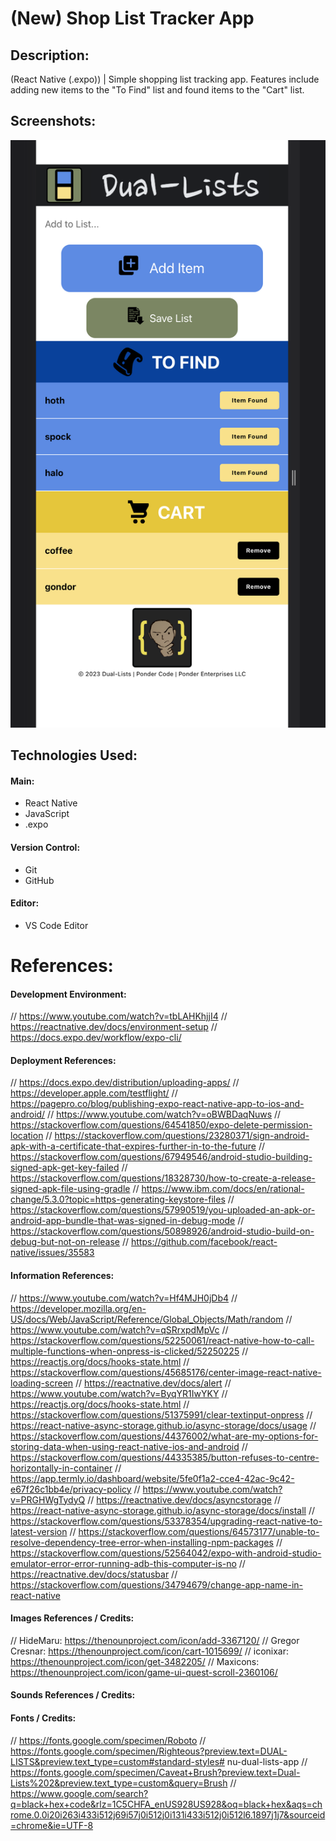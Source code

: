# (New) Shop List Tracker App

## Description:
(React Native (.expo)) | Simple shopping list tracking app. Features include adding new items to the "To Find" list and found items to the "Cart" list.

## Screenshots:
![alt text](assets/img3.png)

## Technologies Used:
#### Main:
- React Native
- JavaScript
- .expo
#### Version Control:
- Git
- GitHub
#### Editor:
- VS Code Editor

# References:
#### Development Environment:
// https://www.youtube.com/watch?v=tbLAHKhjjI4
// https://reactnative.dev/docs/environment-setup
// https://docs.expo.dev/workflow/expo-cli/
#### Deployment References:
// https://docs.expo.dev/distribution/uploading-apps/
// https://developer.apple.com/testflight/
// https://pagepro.co/blog/publishing-expo-react-native-app-to-ios-and-android/
// https://www.youtube.com/watch?v=oBWBDaqNuws
// https://stackoverflow.com/questions/64541850/expo-delete-permission-location
// https://stackoverflow.com/questions/23280371/sign-android-apk-with-a-certificate-that-expires-further-in-to-the-future
// https://stackoverflow.com/questions/67949546/android-studio-building-signed-apk-get-key-failed
// https://stackoverflow.com/questions/18328730/how-to-create-a-release-signed-apk-file-using-gradle
// https://www.ibm.com/docs/en/rational-change/5.3.0?topic=https-generating-keystore-files
// https://stackoverflow.com/questions/57990519/you-uploaded-an-apk-or-android-app-bundle-that-was-signed-in-debug-mode
// https://stackoverflow.com/questions/50898926/android-studio-build-on-debug-but-not-on-release
// https://github.com/facebook/react-native/issues/35583
#### Information References:
// https://www.youtube.com/watch?v=Hf4MJH0jDb4
// https://developer.mozilla.org/en-US/docs/Web/JavaScript/Reference/Global_Objects/Math/random
// https://www.youtube.com/watch?v=qSRrxpdMpVc
// https://stackoverflow.com/questions/52250061/react-native-how-to-call-multiple-functions-when-onpress-is-clicked/52250225
// https://reactjs.org/docs/hooks-state.html
// https://stackoverflow.com/questions/45685176/center-image-react-native-loading-screen
// https://reactnative.dev/docs/alert
// https://www.youtube.com/watch?v=ByqYR1IwYKY
// https://reactjs.org/docs/hooks-state.html
// https://stackoverflow.com/questions/51375991/clear-textinput-onpress
// https://react-native-async-storage.github.io/async-storage/docs/usage
// https://stackoverflow.com/questions/44376002/what-are-my-options-for-storing-data-when-using-react-native-ios-and-android
// https://stackoverflow.com/questions/44335385/button-refuses-to-centre-horizontally-in-container
// https://app.termly.io/dashboard/website/5fe0f1a2-cce4-42ac-9c42-e67f26c1bb4e/privacy-policy
// https://www.youtube.com/watch?v=PRGHWgTydyQ
// https://reactnative.dev/docs/asyncstorage
// https://react-native-async-storage.github.io/async-storage/docs/install
// https://stackoverflow.com/questions/53378354/upgrading-react-native-to-latest-version
// https://stackoverflow.com/questions/64573177/unable-to-resolve-dependency-tree-error-when-installing-npm-packages
// https://stackoverflow.com/questions/52564042/expo-with-android-studio-emulator-error-error-running-adb-this-computer-is-no
// https://reactnative.dev/docs/statusbar
// https://stackoverflow.com/questions/34794679/change-app-name-in-react-native
#### Images References / Credits:
// HideMaru: https://thenounproject.com/icon/add-3367120/
// Gregor Cresnar: https://thenounproject.com/icon/cart-1015699/
// iconixar: https://thenounproject.com/icon/get-3482205/
// Maxicons: https://thenounproject.com/icon/game-ui-quest-scroll-2360106/
#### Sounds References / Credits:
#### Fonts / Credits:
// https://fonts.google.com/specimen/Roboto
// https://fonts.google.com/specimen/Righteous?preview.text=DUAL-LISTS&preview.text_type=custom#standard-styles# nu-dual-lists-app
// https://fonts.google.com/specimen/Caveat+Brush?preview.text=Dual-Lists%202&preview.text_type=custom&query=Brush
// https://www.google.com/search?q=black+hex+code&rlz=1C5CHFA_enUS928US928&oq=black+hex&aqs=chrome.0.0i20i263i433i512j69i57j0i512j0i131i433i512j0i512l6.1897j1j7&sourceid=chrome&ie=UTF-8